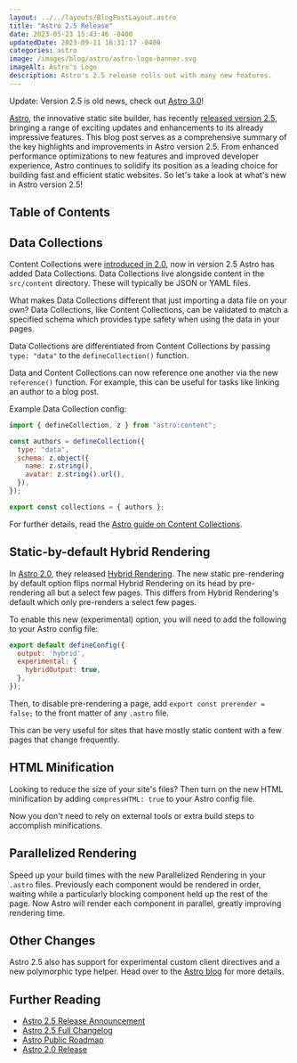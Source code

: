 ```yaml
---
layout: ../../layouts/BlogPostLayout.astro
title: "Astro 2.5 Release"
date: 2023-05-23 15:43:46 -0400
updatedDate: 2023-09-11 16:31:17 -0400
categories: astro
image: /images/blog/astro/astro-logo-banner.svg
imageAlt: Astro's Logo
description: Astro's 2.5 release rolls out with many new features.
---
```


Update: Version 2.5 is old news, check out [Astro 3.0](../astro-3-0-release/)!

[Astro](../astro/), the innovative static site builder, has recently [released version 2.5](https://astro.build/blog/astro-250/),
bringing a range of exciting updates and enhancements to its already impressive features.
This blog post serves as a comprehensive summary of the key highlights and improvements
in Astro version 2.5. From enhanced performance optimizations to new features
and improved developer experience, Astro continues to solidify its position as a
leading choice for building fast and efficient static websites. So let's take a
look at what's new in Astro version 2.5!

## Table of Contents

## Data Collections

Content Collections were [introduced in 2.0](../astro-2-0-release), now in version
2.5 Astro has added Data Collections. Data Collections live alongside content
in the `src/content` directory. These will typically be JSON or YAML files.

What makes Data Collections different that just importing a data file on your own?
Data Collections, like Content Collections, can be validated to match a specified
schema which provides type safety when using the data in your pages.

Data Collections are differentiated from Content Collections by passing
`type: "data"` to the `defineCollection()` function.

Data and Content Collections can now reference one another via the new `reference()`
function. For example, this can be useful for tasks like linking an author
to a blog post.

Example Data Collection config:

```javascript
import { defineCollection, z } from "astro:content";

const authors = defineCollection({
  type: "data",
  schema: z.object({
    name: z.string(),
    avatar: z.string().url(),
  }),
});

export const collections = { authors };
```

For further details, read the [Astro guide on Content Collections](https://docs.astro.build/en/guides/content-collections/).

## Static-by-default Hybrid Rendering

In [Astro 2.0](../astro-2-0-release), they released [Hybrid Rendering](https://docs.astro.build/en/guides/server-side-rendering/#hybrid-rendering).
The new static pre-rendering by default option flips normal Hybrid Rendering on
its head by pre-rendering all but a select few pages. This differs from Hybrid
Rendering's default which only pre-renders a select few pages.

To enable this new (experimental) option, you will need to add the following to
your Astro config file:

```javascript
export default defineConfig({
  output: 'hybrid',
  experimental: {
    hybridOutput: true,
  },
});
```

Then, to disable pre-rendering a page, add `export const prerender = false;`
to the front matter of any `.astro` file.

This can be very useful for sites that have mostly static content with a few
pages that change frequently.

## HTML Minification

Looking to reduce the size of your site's files? Then turn on the new HTML
minification by adding `compressHTML: true` to your Astro config file.

Now you don't need to rely on external tools or extra build steps to accomplish
minifications.

## Parallelized Rendering

Speed up your build times with the new Parallelized Rendering in your `.astro`
files. Previously each component would be rendered in order, waiting while a
particularly blocking component held up the rest of the page. Now Astro
will render each component in parallel, greatly improving rendering time.

## Other Changes

Astro 2.5 also has support for experimental custom client directives and
a new polymorphic type helper. Head over to the [Astro blog](https://astro.build/blog/astro-250/)
for more details.

## Further Reading

- [Astro 2.5 Release Announcement](https://astro.build/blog/astro-250/)
- [Astro 2.5 Full Changelog](https://github.com/withastro/astro/pull/7090)
- [Astro Public Roadmap](https://github.com/orgs/withastro/projects/11/views/1)
- [Astro 2.0 Release](../astro-2-0-release)
